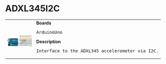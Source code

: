 # ADXL345I2C
<table><tr>
<td>
<br><img src="ADXL345I2C_bb.png" width=320px>
</td>
<td>
<b>Boards</b><p><pre>ArduinoUno</pre></p>
<b>Description</b><p><pre>Interface to the ADXL345 accelerometer via I2C.
</pre></p>
</td>
</tr></table>

